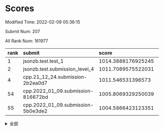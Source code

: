 # Scores

Modified Time: 2022-02-09 05:36:15

Submit Num: 207

All Rank Num: 161977

| rank |               submit               |       score        |       sigma        | pk_num |
| :--- | :--------------------------------- | :----------------- | :----------------- | :----- |
| 1    | jsonzb.test.test_1                 | 1014.3888176925245 | 0.8595464808479606 | 3133   |
| 2    | jsonzb.test.submission_level_4     | 1011.7089575522031 | 0.7924226549954981 | 3135   |
| 4    | cpp.21_12_24.submission-2b2ea0d7   | 1011.546531396573  | 0.7962350848079163 | 3128   |
| 54   | cpp.2022_01_09.submission-816672bd | 1005.8069329250039 | 0.7277699588167613 | 3129   |
| 55   | cpp.2022_01_09.submission-5b0e3de2 | 1004.5866423123351 | 0.7146129008579583 | 3133   |


<details>
<summary>全部</summary>

| rank |                 submit                 |       score        |       sigma        | pk_num |
| :--- | :------------------------------------- | :----------------- | :----------------- | :----- |
| 1    | jsonzb.test.test_1                     | 1014.3888176925245 | 0.8595464808479606 | 3133   |
| 2    | jsonzb.test.submission_level_4         | 1011.7089575522031 | 0.7924226549954981 | 3135   |
| 3    | gobigger.level_3.submission_level_3_43 | 1011.6468521899535 | 0.7779435671572486 | 3131   |
| 4    | cpp.21_12_24.submission-2b2ea0d7       | 1011.546531396573  | 0.7962350848079163 | 3128   |
| 5    | gobigger.level_3.submission_level_3_32 | 1011.3369267999748 | 0.7539665604892042 | 3130   |
| 6    | gobigger.level_3.submission_level_3_22 | 1011.0287198726428 | 0.7742460158808846 | 3130   |
| 7    | gobigger.level_3.submission_level_3_38 | 1010.9935475183539 | 0.7688908968775863 | 3129   |
| 8    | gobigger.level_3.submission_level_3_19 | 1010.9895224885512 | 0.7810310028714722 | 3131   |
| 9    | gobigger.level_3.submission_level_3_5  | 1010.9795638348126 | 0.7408227841389534 | 3133   |
| 10   | gobigger.level_3.submission_level_3_0  | 1010.8554790701281 | 0.773230544327352  | 3124   |
| 11   | gobigger.level_3.submission_level_3_20 | 1010.8202327076064 | 0.7719734795048261 | 3127   |
| 12   | gobigger.level_3.submission_level_3_13 | 1010.7957969651901 | 0.7548295542894812 | 3126   |
| 13   | gobigger.level_3.submission_level_3_28 | 1010.6908097088309 | 0.7855673298681084 | 3133   |
| 14   | gobigger.level_3.submission_level_3_15 | 1010.6331488351288 | 0.7751615520594113 | 3132   |
| 15   | gobigger.level_3.submission_level_3_29 | 1010.5544086713787 | 0.7690918897833675 | 3132   |
| 16   | gobigger.level_3.submission_level_3_27 | 1010.4616506539697 | 0.7890056106238261 | 3136   |
| 17   | gobigger.level_3.submission_level_3_21 | 1010.44040307565   | 0.7434149015267506 | 3128   |
| 18   | gobigger.level_3.submission_level_3_46 | 1010.4089799667394 | 0.7409062285242466 | 3126   |
| 19   | gobigger.level_3.submission_level_3_18 | 1010.4040818321924 | 0.7485692187057346 | 3128   |
| 20   | gobigger.level_3.submission_level_3_33 | 1010.4017134848248 | 0.7549725602000182 | 3126   |
| 21   | gobigger.level_3.submission_level_3_16 | 1010.3216341113241 | 0.7713786297780918 | 3130   |
| 22   | gobigger.level_3.submission_level_3_40 | 1010.2646975082984 | 0.7615375224700339 | 3128   |
| 23   | gobigger.level_3.submission_level_3_39 | 1010.2508281337409 | 0.7667823949408136 | 3136   |
| 24   | gobigger.level_3.submission_level_3_2  | 1010.2014242984396 | 0.7616760089321285 | 3125   |
| 25   | gobigger.level_3.submission_level_3_48 | 1010.1319733837147 | 0.741800591693345  | 3131   |
| 26   | gobigger.level_3.submission_level_3_4  | 1010.121592308304  | 0.7649892712074146 | 3130   |
| 27   | gobigger.level_3.submission_level_3_6  | 1010.0929364980665 | 0.7819575443405601 | 3132   |
| 28   | gobigger.level_3.submission_level_3_30 | 1010.0723393820953 | 0.757839169294211  | 3133   |
| 29   | gobigger.level_3.submission_level_3_41 | 1010.0606919647337 | 0.7730110184223954 | 3129   |
| 30   | gobigger.level_3.submission_level_3_42 | 1010.0567152816265 | 0.7528564020603649 | 3125   |
| 31   | gobigger.level_3.submission_level_3_10 | 1010.0371499609222 | 0.7726382085103978 | 3133   |
| 32   | gobigger.level_3.submission_level_3_3  | 1010.0268197792242 | 0.7696778861470256 | 3130   |
| 33   | gobigger.level_3.submission_level_3_17 | 1009.8522893901356 | 0.7776874893347292 | 3126   |
| 34   | gobigger.level_3.submission_level_3_31 | 1009.8354249980991 | 0.7725109956064056 | 3131   |
| 35   | gobigger.level_3.submission_level_3_44 | 1009.8246381769557 | 0.7546572481592495 | 3127   |
| 36   | gobigger.level_3.submission_level_3_26 | 1009.8166840377262 | 0.7648704860970379 | 3133   |
| 37   | gobigger.level_3.submission_level_3_24 | 1009.7278646581775 | 0.7474383571580498 | 3130   |
| 38   | gobigger.level_3.submission_level_3_25 | 1009.7260424727383 | 0.7646956166280985 | 3127   |
| 39   | gobigger.level_3.submission_level_3_8  | 1009.6920597869552 | 0.7409527404258371 | 3125   |
| 40   | gobigger.level_3.submission_level_3_34 | 1009.6696068819733 | 0.7695271878386203 | 3124   |
| 41   | gobigger.level_3.submission_level_3_11 | 1009.5618620741216 | 0.745893488048147  | 3132   |
| 42   | gobigger.level_3.submission_level_3_14 | 1009.5407053810401 | 0.7530759799106657 | 3131   |
| 43   | gobigger.level_3.submission_level_3_23 | 1009.417877860545  | 0.7602591885075557 | 3131   |
| 44   | gobigger.level_3.submission_level_3_36 | 1009.3626912535539 | 0.7851769997211558 | 3130   |
| 45   | gobigger.level_3.submission_level_3_47 | 1009.3508961101691 | 0.7431763947671088 | 3134   |
| 46   | gobigger.level_3.submission_level_3_45 | 1009.2229197862509 | 0.7492277438780455 | 3130   |
| 47   | gobigger.level_3.submission_level_3_9  | 1008.9939324771753 | 0.7609170492713491 | 3133   |
| 48   | gobigger.level_3.submission_level_3_35 | 1008.9825023118193 | 0.7567373542933232 | 3128   |
| 49   | gobigger.level_3.submission_level_3_7  | 1008.7080739141995 | 0.740757043835916  | 3132   |
| 50   | gobigger.level_3.submission_level_3_1  | 1008.6218037211013 | 0.7482760529941659 | 3132   |
| 51   | gobigger.level_3.submission_level_3_12 | 1008.6112483667837 | 0.747945299919344  | 3132   |
| 52   | gobigger.level_3.submission_level_3_49 | 1008.3798899577822 | 0.7367918374576821 | 3132   |
| 53   | gobigger.level_3.submission_level_3_37 | 1008.2955678241769 | 0.7440729927533319 | 3132   |
| 54   | cpp.2022_01_09.submission-816672bd     | 1005.8069329250039 | 0.7277699588167613 | 3129   |
| 55   | cpp.2022_01_09.submission-5b0e3de2     | 1004.5866423123351 | 0.7146129008579583 | 3133   |
| 56   | gobigger.level_1.submission_level_1_16 | 1004.5433442545803 | 0.7201229663246165 | 3129   |
| 57   | gobigger.level_1.submission_level_1_41 | 1004.5078465298518 | 0.7202795974449763 | 3132   |
| 58   | gobigger.level_1.submission_level_1_18 | 1004.4454798385227 | 0.7201334819140376 | 3132   |
| 59   | gobigger.level_1.submission_level_1_4  | 1004.418583509074  | 0.7321995283513327 | 3130   |
| 60   | gobigger.level_1.submission_level_1_38 | 1004.250651470078  | 0.7263590763782173 | 3131   |
| 61   | gobigger.level_1.submission_level_1_34 | 1004.2216465070429 | 0.7127146434356318 | 3132   |
| 62   | gobigger.level_1.submission_level_1_35 | 1004.1658956702457 | 0.7101385470670022 | 3135   |
| 63   | gobigger.level_1.submission_level_1_0  | 1004.1302871409864 | 0.7149991653519085 | 3132   |
| 64   | gobigger.level_1.submission_level_1_13 | 1004.0917867132292 | 0.7151085248185483 | 3129   |
| 65   | gobigger.level_1.submission_level_1_7  | 1004.089603543279  | 0.7171573771532023 | 3127   |
| 66   | gobigger.level_1.submission_level_1_30 | 1004.0640048931732 | 0.7239094358107154 | 3131   |
| 67   | gobigger.level_1.submission_level_1_40 | 1004.0054042898598 | 0.7195733101026823 | 3131   |
| 68   | gobigger.level_1.submission_level_1_33 | 1003.9566435759142 | 0.7149119717577741 | 3132   |
| 69   | gobigger.level_1.submission_level_1_5  | 1003.8956359553098 | 0.7213888636388941 | 3123   |
| 70   | gobigger.level_1.submission_level_1_31 | 1003.840729066651  | 0.7207509224491163 | 3131   |
| 71   | gobigger.level_1.submission_level_1_44 | 1003.8202039169587 | 0.7257205226215541 | 3131   |
| 72   | gobigger.level_1.submission_level_1_46 | 1003.8067589904697 | 0.7084713593104309 | 3128   |
| 73   | gobigger.level_1.submission_level_1_43 | 1003.7530576323877 | 0.7144578789036782 | 3130   |
| 74   | gobigger.level_1.submission_level_1_37 | 1003.7368199927299 | 0.7123664271409887 | 3127   |
| 75   | gobigger.level_1.submission_level_1_19 | 1003.7364846688133 | 0.7121161010739255 | 3123   |
| 76   | gobigger.level_1.submission_level_1_42 | 1003.7096238167553 | 0.7169969803380265 | 3125   |
| 77   | gobigger.level_1.submission_level_1_21 | 1003.7031152458392 | 0.7138562100355413 | 3133   |
| 78   | gobigger.level_1.submission_level_1_32 | 1003.675542266384  | 0.7136042048644305 | 3131   |
| 79   | gobigger.level_1.submission_level_1_28 | 1003.6482976458243 | 0.7158302321542064 | 3130   |
| 80   | gobigger.level_1.submission_level_1_8  | 1003.6451209834844 | 0.7159699506988703 | 3123   |
| 81   | gobigger.level_1.submission_level_1_22 | 1003.6331723049337 | 0.7118924278234363 | 3128   |
| 82   | gobigger.level_1.submission_level_1_24 | 1003.6125299893087 | 0.7148805576852392 | 3132   |
| 83   | gobigger.level_1.submission_level_1_17 | 1003.5548659690568 | 0.710574769666865  | 3131   |
| 84   | gobigger.level_1.submission_level_1_23 | 1003.3530878208412 | 0.7253471001745196 | 3132   |
| 85   | gobigger.level_1.submission_level_1_20 | 1003.2951834769365 | 0.7220587801620084 | 3124   |
| 86   | gobigger.level_1.submission_level_1_9  | 1003.2532738466856 | 0.7122847025595375 | 3133   |
| 87   | gobigger.level_1.submission_level_1_14 | 1003.2429538769112 | 0.71970590864483   | 3132   |
| 88   | gobigger.level_1.submission_level_1_36 | 1003.1093005687258 | 0.7161293864156075 | 3127   |
| 89   | gobigger.level_1.submission_level_1_1  | 1003.1086993061934 | 0.7255144143479603 | 3132   |
| 90   | gobigger.level_1.submission_level_1_11 | 1002.9974181854475 | 0.7164167530039806 | 3134   |
| 91   | gobigger.level_1.submission_level_1_26 | 1002.9837065185002 | 0.7113715309996161 | 3128   |
| 92   | gobigger.level_1.submission_level_1_29 | 1002.9792148974865 | 0.7181253533336042 | 3128   |
| 93   | gobigger.level_1.submission_level_1_39 | 1002.9594971245107 | 0.7104580463299416 | 3129   |
| 94   | gobigger.level_1.submission_level_1_48 | 1002.9287476169719 | 0.7153956386427438 | 3130   |
| 95   | gobigger.level_1.submission_level_1_45 | 1002.8160363815211 | 0.7221547070733646 | 3127   |
| 96   | gobigger.level_1.submission_level_1_49 | 1002.8095777275139 | 0.7044036062043223 | 3130   |
| 97   | gobigger.level_1.submission_level_1_12 | 1002.6652316766172 | 0.723007557558358  | 3132   |
| 98   | gobigger.level_1.submission_level_1_25 | 1002.6571719964562 | 0.7119016010211476 | 3131   |
| 99   | gobigger.level_1.submission_level_1_3  | 1002.604996105014  | 0.7195243272047814 | 3132   |
| 100  | gobigger.level_1.submission_level_1_15 | 1002.5934383507688 | 0.7166391820185559 | 3137   |
| 101  | gobigger.level_1.submission_level_1_27 | 1002.4031554236622 | 0.7267924558574702 | 3125   |
| 102  | gobigger.level_1.submission_level_1_47 | 1002.3866903259991 | 0.7170844323167801 | 3130   |
| 103  | gobigger.level_1.submission_level_1_10 | 1002.2548518941529 | 0.7172208651667202 | 3133   |
| 104  | gobigger.level_1.submission_level_1_6  | 1002.0773832611601 | 0.712639523948782  | 3131   |
| 105  | gobigger.level_1.submission_level_1_2  | 1000.7066181426394 | 0.7212327758574507 | 3127   |
| 106  | gobigger.random.submission_random_48   | 996.9470143514019  | 0.7220396366808893 | 3131   |
| 107  | gobigger.random.submission_random_16   | 996.8520828688297  | 0.7128817594184125 | 3128   |
| 108  | gobigger.random.submission_random_0    | 996.793074566772   | 0.6990285991368649 | 3133   |
| 109  | gobigger.random.submission_random_36   | 996.7914248606163  | 0.7125800701939249 | 3132   |
| 110  | gobigger.random.submission_random_43   | 996.6125867272941  | 0.7119397024741516 | 3132   |
| 111  | gobigger.random.submission_random_49   | 996.5256072146716  | 0.7068849767830955 | 3129   |
| 112  | gobigger.random.submission_random_44   | 996.5078263568554  | 0.7111586610959388 | 3132   |
| 113  | gobigger.random.submission_random_27   | 996.4823077066197  | 0.6963124825037666 | 3131   |
| 114  | gobigger.random.submission_random_35   | 996.3089966763297  | 0.7086161711448067 | 3128   |
| 115  | gobigger.random.submission_random_12   | 996.2823859520221  | 0.7163259010815586 | 3130   |
| 116  | gobigger.random.submission_random_46   | 996.1720256181711  | 0.7104424701818984 | 3127   |
| 117  | gobigger.random.submission_random_14   | 996.0960214071426  | 0.6992677309328852 | 3130   |
| 118  | gobigger.random.submission_random_30   | 996.0790738053248  | 0.7061679080903793 | 3133   |
| 119  | gobigger.random.submission_random_17   | 996.0609360921724  | 0.7113940950109902 | 3129   |
| 120  | gobigger.random.submission_random_31   | 996.0196922553381  | 0.7164417183230238 | 3132   |
| 121  | gobigger.random.submission_random_22   | 996.007951739702   | 0.7172963132140443 | 3130   |
| 122  | gobigger.random.submission_random_11   | 995.9966416019482  | 0.7087400321969418 | 3133   |
| 123  | gobigger.random.submission_random_37   | 995.9809607357535  | 0.7044538062884729 | 3124   |
| 124  | gobigger.random.submission_random_23   | 995.9806530760516  | 0.7156210546643771 | 3129   |
| 125  | gobigger.random.submission_random_3    | 995.9804860503427  | 0.7164211998811252 | 3130   |
| 126  | gobigger.random.submission_random_26   | 995.862810276979   | 0.7086897195896912 | 3133   |
| 127  | gobigger.random.submission_random_21   | 995.861095203366   | 0.7077616318090857 | 3130   |
| 128  | gobigger.random.submission_random_34   | 995.821781722068   | 0.7172336055683656 | 3127   |
| 129  | gobigger.random.submission_random_24   | 995.8183831178117  | 0.719789867718891  | 3130   |
| 130  | gobigger.random.submission_random_38   | 995.8005692474846  | 0.7096278644216593 | 3127   |
| 131  | gobigger.random.submission_random_19   | 995.7598480873996  | 0.7045604842989586 | 3133   |
| 132  | gobigger.random.submission_random_41   | 995.7545350949619  | 0.7146630837993475 | 3132   |
| 133  | gobigger.random.submission_random_4    | 995.7389690084121  | 0.7126157638731945 | 3132   |
| 134  | gobigger.random.submission_random_6    | 995.7185548995377  | 0.7078434265661756 | 3133   |
| 135  | gobigger.random.submission_random_2    | 995.6916667226003  | 0.7123089825729366 | 3131   |
| 136  | gobigger.random.submission_random_33   | 995.6159013450911  | 0.7041123720680551 | 3134   |
| 137  | gobigger.random.submission_random_47   | 995.5985875518321  | 0.7109366930751516 | 3132   |
| 138  | gobigger.random.submission_random_15   | 995.5652193519002  | 0.6932767786957521 | 3133   |
| 139  | gobigger.random.submission_random_10   | 995.5426815303736  | 0.7155621034510059 | 3126   |
| 140  | gobigger.random.submission_random_29   | 995.4162500748439  | 0.7135828732403949 | 3133   |
| 141  | gobigger.random.submission_random_9    | 995.3777408592704  | 0.7118763389418638 | 3129   |
| 142  | gobigger.random.submission_random_28   | 995.3497041056178  | 0.7231367742847746 | 3129   |
| 143  | gobigger.random.submission_random_40   | 995.3378177727575  | 0.7105743893436414 | 3128   |
| 144  | gobigger.random.submission_random_25   | 995.2423220111295  | 0.7161394857874481 | 3130   |
| 145  | gobigger.random.submission_random_8    | 995.2265983017003  | 0.7175613049408504 | 3133   |
| 146  | gobigger.random.submission_random_32   | 995.15816292335    | 0.7149535618001861 | 3128   |
| 147  | gobigger.random.submission_random_1    | 995.1515105732791  | 0.7098056360323436 | 3132   |
| 148  | gobigger.random.submission_random_39   | 994.9703263993281  | 0.7096563616902435 | 3133   |
| 149  | gobigger.random.submission_random_45   | 994.9665529300136  | 0.7164881884999179 | 3127   |
| 150  | gobigger.random.submission_random_42   | 994.9600675691554  | 0.7326805511273642 | 3124   |
| 151  | gobigger.random.submission_random_20   | 994.79854586183    | 0.7289271339705247 | 3128   |
| 152  | gobigger.random.submission_random_5    | 994.729468670935   | 0.7119089364414398 | 3130   |
| 153  | gobigger.random.submission_random_7    | 994.6330645682036  | 0.728528344443717  | 3129   |
| 154  | gobigger.random.submission_random_13   | 994.484826966152   | 0.7204949974234396 | 3129   |
| 155  | gobigger.random.submission_random_18   | 994.4207452735079  | 0.7196830383065411 | 3130   |
| 156  | gobigger.level_2.submission_level_2_17 | 994.0480180760763  | 0.7403642705504764 | 3128   |
| 157  | gobigger.level_2.submission_level_2_26 | 993.8932297127774  | 0.7222881762142807 | 3130   |
| 158  | gobigger.level_2.submission_level_2_31 | 993.783043289528   | 0.7431822221543947 | 3134   |
| 159  | gobigger.level_2.submission_level_2_12 | 993.5043638911687  | 0.7405240081539614 | 3138   |
| 160  | gobigger.level_2.submission_level_2_14 | 992.9540920830625  | 0.7507029550210992 | 3127   |
| 161  | gobigger.level_2.submission_level_2_24 | 992.9460766201148  | 0.7424957452800028 | 3129   |
| 162  | gobigger.level_2.submission_level_2_40 | 992.9364506499331  | 0.7266108210901787 | 3132   |
| 163  | gobigger.level_2.submission_level_2_29 | 992.9258979250258  | 0.7465036360791261 | 3128   |
| 164  | gobigger.level_2.submission_level_2_42 | 992.9198166155643  | 0.735102334050797  | 3128   |
| 165  | gobigger.level_2.submission_level_2_0  | 992.8991738185048  | 0.7299787794132252 | 3131   |
| 166  | gobigger.level_2.submission_level_2_37 | 992.8514907661955  | 0.7243035805378804 | 3131   |
| 167  | gobigger.level_2.submission_level_2_22 | 992.8172289570275  | 0.7413232016523571 | 3126   |
| 168  | gobigger.level_2.submission_level_2_30 | 992.7228256290925  | 0.7375293591765827 | 3130   |
| 169  | gobigger.level_2.submission_level_2_10 | 992.7075382898196  | 0.7362328954400723 | 3138   |
| 170  | gobigger.level_2.submission_level_2_49 | 992.6023184633362  | 0.7450190671035848 | 3127   |
| 171  | gobigger.level_2.submission_level_2_36 | 992.5582028594075  | 0.7401920695985459 | 3131   |
| 172  | gobigger.level_2.submission_level_2_21 | 992.5386867606072  | 0.7256786246102346 | 3128   |
| 173  | gobigger.level_2.submission_level_2_20 | 992.439221225753   | 0.7401785960726497 | 3128   |
| 174  | gobigger.level_2.submission_level_2_4  | 992.4078153857109  | 0.7452206651179324 | 3129   |
| 175  | gobigger.level_2.submission_level_2_47 | 992.4074674600778  | 0.7795654720870184 | 3130   |
| 176  | gobigger.level_2.submission_level_2_46 | 992.3996719789727  | 0.7506122108022159 | 3126   |
| 177  | gobigger.level_2.submission_level_2_45 | 992.2347222332036  | 0.7495076880820738 | 3130   |
| 178  | gobigger.level_2.submission_level_2_34 | 992.1068559873894  | 0.7571065580352385 | 3129   |
| 179  | gobigger.level_2.submission_level_2_13 | 992.0500390042612  | 0.7517569886855775 | 3132   |
| 180  | gobigger.level_2.submission_level_2_9  | 992.0254858206495  | 0.7487818774529416 | 3127   |
| 181  | gobigger.level_2.submission_level_2_8  | 992.0232868990129  | 0.7286967119227518 | 3135   |
| 182  | gobigger.level_2.submission_level_2_39 | 991.9323266984377  | 0.7394154966862851 | 3129   |
| 183  | gobigger.level_2.submission_level_2_25 | 991.8418471590958  | 0.758601618420366  | 3129   |
| 184  | gobigger.level_2.submission_level_2_3  | 991.8328279558126  | 0.7510651601441395 | 3125   |
| 185  | gobigger.level_2.submission_level_2_43 | 991.7680315478611  | 0.7553831607981278 | 3133   |
| 186  | gobigger.level_2.submission_level_2_5  | 991.6244373868844  | 0.7707470182016601 | 3128   |
| 187  | gobigger.level_2.submission_level_2_7  | 991.5745962452282  | 0.7431398955802635 | 3127   |
| 188  | gobigger.level_2.submission_level_2_11 | 991.5554228159573  | 0.7373618142643371 | 3129   |
| 189  | gobigger.level_2.submission_level_2_32 | 991.411451349081   | 0.7373710792130796 | 3133   |
| 190  | gobigger.level_2.submission_level_2_15 | 991.3976873113055  | 0.7666820459242254 | 3125   |
| 191  | gobigger.level_2.submission_level_2_23 | 991.3793305322084  | 0.7653369099131831 | 3132   |
| 192  | gobigger.level_2.submission_level_2_38 | 991.3592040073877  | 0.7425278577063089 | 3132   |
| 193  | gobigger.level_2.submission_level_2_27 | 991.3436513727142  | 0.7591143917784562 | 3129   |
| 194  | gobigger.level_2.submission_level_2_1  | 991.3183923301933  | 0.7594044324950587 | 3128   |
| 195  | gobigger.level_2.submission_level_2_33 | 991.3023025410316  | 0.7324652754594544 | 3130   |
| 196  | gobigger.level_2.submission_level_2_48 | 991.2986153336202  | 0.7696571674252368 | 3130   |
| 197  | gobigger.level_2.submission_level_2_35 | 991.1427039504408  | 0.7738934322173787 | 3127   |
| 198  | gobigger.level_2.submission_level_2_18 | 991.0854601646238  | 0.7636460763663463 | 3134   |
| 199  | gobigger.level_2.submission_level_2_19 | 991.0009368946082  | 0.7678499648261432 | 3132   |
| 200  | gobigger.level_2.submission_level_2_41 | 990.9543157087578  | 0.7639407026020572 | 3128   |
| 201  | gobigger.level_2.submission_level_2_2  | 990.8842174640648  | 0.7510887853675506 | 3128   |
| 202  | gobigger.level_2.submission_level_2_16 | 990.7751380425129  | 0.7600433136972351 | 3132   |
| 203  | gobigger.level_2.submission_level_2_6  | 990.6877478124716  | 0.7512178280291384 | 3134   |
| 204  | gobigger.level_2.submission_level_2_44 | 990.5398280060222  | 0.76665759201854   | 3131   |
| 205  | gobigger.level_2.submission_level_2_28 | 989.1760771911722  | 0.7798697760599779 | 3129   |
| 206  | gobigger.none.submission_none_0        | 977.5167730656804  | 1.3724496026146402 | 3132   |
| 207  | gobigger.none.submission_none_1        | 977.1388001549982  | 1.4392974716732991 | 3128   |

</details>